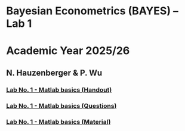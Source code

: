 # Bayesian Econometrics (BAYES) – Lab 1
# Academic Year 2025/26
## N. Hauzenberger & P. Wu

### [Lab No. 1 - Matlab basics (Handout)](./Handout.pdf)
### [Lab No. 1 - Matlab basics (Questions)](./Question.pdf)
### [Lab No. 1 - Matlab basics (Material)](https://github.com/nhauzenb/SGPE-ECNM11060/tree/main/Main%20Lab%20Material%20(Matlab)/Lab%201)

